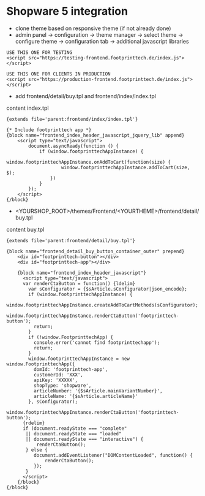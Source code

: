# Shopware 5 integration

* clone theme based on responsive theme (if not already done)
* admin panel -> configuration -> theme manager -> select theme -> configure theme -> configuration tab -> additional javascript libraries

```
USE THIS ONE FOR TESTING
<script src="https://testing-frontend.footprinttech.de/index.js"></script>
```

```
USE THIS ONE FOR CLIENTS IN PRODUCTION
<script src="https://production-frontend.footprinttech.de/index.js"></script>
```

* add frontend/detail/buy.tpl and frontend/index/index.tpl
  
content index.tpl

```
{extends file='parent:frontend/index/index.tpl'}

{* Include footprinttech app *}
{block name="frontend_index_header_javascript_jquery_lib" append}
    <script type="text/javascript">
        document.asyncReady(function () {
            if (window.footprinttechAppInstance) {
                window.footprinttechAppInstance.onAddToCart(function(size) {
                    window.footprinttechAppInstance.addToCart(size, $);
                })
            }
        });
    </script>
{/block}
```

* <YOURSHOP_ROOT>/themes/Frontend/\<YOURTHEME>/frontend/detail/buy.tpl

content buy.tpl

```
{extends file='parent:frontend/detail/buy.tpl'}

{block name="frontend_detail_buy_button_container_outer" prepend}
    <div id="footprinttech-button"></div>
    <div id="footprinttech-app"></div>

    {block name="frontend_index_header_javascript"}
      <script type="text/javascript">
      var renderCtaButton = function() {ldelim}
        var sConfigurator = {$sArticle.sConfigurator|json_encode};
        if (window.footprinttechAppInstance) {
          window.footprinttechAppInstance.createAddToCartMethods(sConfigurator);
          window.footprinttechAppInstance.renderCtaButton('footprinttech-button');
          return;
        }
        if (!window.FootprinttechApp) {
          console.error('cannot find footprinttechapp');
          return;
        }
        window.footprinttechAppInstance = new window.FootprinttechApp({
          domId: 'footprinttech-app',
          customerId: 'XXX',
          apiKey: 'XXXXX',
          shopType: 'shopware',
          articleNumber: '{$sArticle.mainVariantNumber}',
          articleName: '{$sArticle.articleName}'
        }, sConfigurator);
        window.footprinttechAppInstance.renderCtaButton('footprinttech-button');
      {rdelim}
      if (document.readyState === "complete"
       || document.readyState === "loaded"
       || document.readyState === "interactive") {
           renderCtaButton();
       } else {
          document.addEventListener("DOMContentLoaded", function() {
              renderCtaButton();
          });
       }
      </script>
    {/block}
{/block}
```
